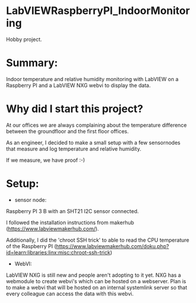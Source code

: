# LabVIEWRaspberryPI_IndoorMonitoring
Hobby project. 

# Summary:
Indoor temperature and relative humidity monitoring with LabVIEW on a Raspberry PI and a LabVIEW NXG webvi to display the data.

# Why did I start this project?
At our offices we are always complaining about the temperature difference between the groundfloor and the first floor offices.

As an engineer, I decided to make a small setup with a few sensornodes that measure and log temperature and relative humidity.

If we measure, we have proof :-)

# Setup:
- sensor node: 

Raspberry PI 3 B with an SHT21 I2C sensor connected.

I followed the installation instructions from makerhub (https://www.labviewmakerhub.com/).

Additionally, I did the 'chroot SSH trick' to able to read the CPU temperature of the Raspberry PI (https://www.labviewmakerhub.com/doku.php?id=learn:libraries:linx:misc:chroot-ssh-trick)

- WebVI:

LabVIEW NXG is still new and people aren't adopting to it yet. NXG has a webmodule to create webvi's which can be hosted on a webserver.
Plan is to make a webvi that will be hosted on an internal systemlink server so that every colleague can access the data with this webvi.


